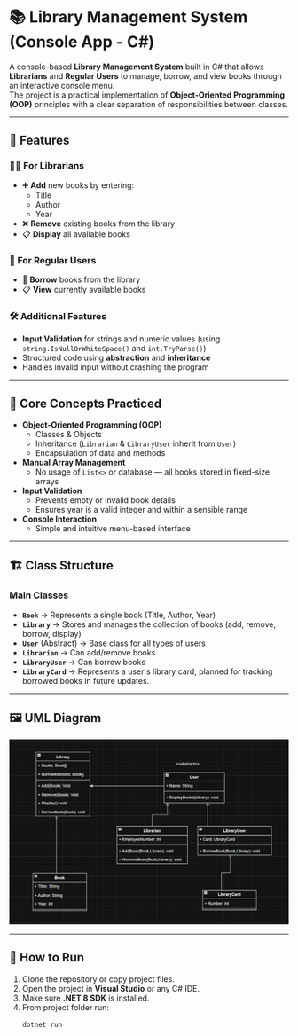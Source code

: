 ﻿# 📚 Library Management System (Console App - C#)

A console-based **Library Management System** built in C# that allows **Librarians** and **Regular Users** to manage, borrow, and view books through an interactive console menu.  
The project is a practical implementation of **Object-Oriented Programming (OOP)** principles with a clear separation of responsibilities between classes.

---

## 📌 Features

### 👨‍💼 For Librarians

- ➕ **Add** new books by entering:
  - Title
  - Author
  - Year
- ❌ **Remove** existing books from the library
- 📋 **Display** all available books

### 👤 For Regular Users

- 📖 **Borrow** books from the library
- 📋 **View** currently available books

### 🛠 Additional Features

- **Input Validation** for strings and numeric values (using `string.IsNullOrWhiteSpace()` and `int.TryParse()`)
- Structured code using **abstraction** and **inheritance**
- Handles invalid input without crashing the program

---

## 🧠 Core Concepts Practiced

- **Object-Oriented Programming (OOP)**
  - Classes & Objects
  - Inheritance (`Librarian` & `LibraryUser` inherit from `User`)
  - Encapsulation of data and methods
- **Manual Array Management**
  - No usage of `List<>` or database — all books stored in fixed-size arrays
- **Input Validation**
  - Prevents empty or invalid book details
  - Ensures year is a valid integer and within a sensible range
- **Console Interaction**
  - Simple and intuitive menu-based interface

---

## 🏗 Class Structure

### **Main Classes**

- **`Book`** → Represents a single book (Title, Author, Year)
- **`Library`** → Stores and manages the collection of books (add, remove, borrow, display)
- **`User`** (Abstract) → Base class for all types of users
- **`Librarian`** → Can add/remove books
- **`LibraryUser`** → Can borrow books
- **`LibraryCard`** → Represents a user's library card, planned for tracking borrowed books in future updates.

---

## 🖼 UML Diagram

![UML Diagram](Images/UML(LIbrary_system).png)

---

## 🚀 How to Run

1. Clone the repository or copy project files.
2. Open the project in **Visual Studio** or any C# IDE.
3. Make sure **.NET 8 SDK** is installed.
4. From project folder run:
   ```bash
   dotnet run
   ```
